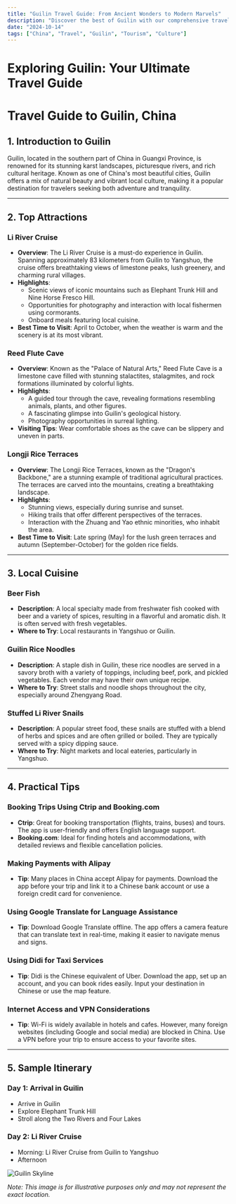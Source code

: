 ```yaml
---
title: "Guilin Travel Guide: From Ancient Wonders to Modern Marvels"
description: "Discover the best of Guilin with our comprehensive travel guide. Explore top attractions, savor local cuisine, and get insider tips for an unforgettable Chinese adventure."
date: "2024-10-14"
tags: ["China", "Travel", "Guilin", "Tourism", "Culture"]
---
```


# Exploring Guilin: Your Ultimate Travel Guide

# Travel Guide to Guilin, China

## 1. Introduction to Guilin
Guilin, located in the southern part of China in Guangxi Province, is renowned for its stunning karst landscapes, picturesque rivers, and rich cultural heritage. Known as one of China's most beautiful cities, Guilin offers a mix of natural beauty and vibrant local culture, making it a popular destination for travelers seeking both adventure and tranquility.

---

## 2. Top Attractions

### Li River Cruise
- **Overview**: The Li River Cruise is a must-do experience in Guilin. Spanning approximately 83 kilometers from Guilin to Yangshuo, the cruise offers breathtaking views of limestone peaks, lush greenery, and charming rural villages.
- **Highlights**:
  - Scenic views of iconic mountains such as Elephant Trunk Hill and Nine Horse Fresco Hill.
  - Opportunities for photography and interaction with local fishermen using cormorants.
  - Onboard meals featuring local cuisine.
- **Best Time to Visit**: April to October, when the weather is warm and the scenery is at its most vibrant.

### Reed Flute Cave
- **Overview**: Known as the "Palace of Natural Arts," Reed Flute Cave is a limestone cave filled with stunning stalactites, stalagmites, and rock formations illuminated by colorful lights.
- **Highlights**:
  - A guided tour through the cave, revealing formations resembling animals, plants, and other figures.
  - A fascinating glimpse into Guilin's geological history.
  - Photography opportunities in surreal lighting.
- **Visiting Tips**: Wear comfortable shoes as the cave can be slippery and uneven in parts.

### Longji Rice Terraces
- **Overview**: The Longji Rice Terraces, known as the "Dragon's Backbone," are a stunning example of traditional agricultural practices. The terraces are carved into the mountains, creating a breathtaking landscape.
- **Highlights**:
  - Stunning views, especially during sunrise and sunset.
  - Hiking trails that offer different perspectives of the terraces.
  - Interaction with the Zhuang and Yao ethnic minorities, who inhabit the area.
- **Best Time to Visit**: Late spring (May) for the lush green terraces and autumn (September-October) for the golden rice fields.

---

## 3. Local Cuisine

### Beer Fish
- **Description**: A local specialty made from freshwater fish cooked with beer and a variety of spices, resulting in a flavorful and aromatic dish. It is often served with fresh vegetables.
- **Where to Try**: Local restaurants in Yangshuo or Guilin.

### Guilin Rice Noodles
- **Description**: A staple dish in Guilin, these rice noodles are served in a savory broth with a variety of toppings, including beef, pork, and pickled vegetables. Each vendor may have their own unique recipe.
- **Where to Try**: Street stalls and noodle shops throughout the city, especially around Zhengyang Road.

### Stuffed Li River Snails
- **Description**: A popular street food, these snails are stuffed with a blend of herbs and spices and are often grilled or boiled. They are typically served with a spicy dipping sauce.
- **Where to Try**: Night markets and local eateries, particularly in Yangshuo.

---

## 4. Practical Tips

### Booking Trips Using Ctrip and Booking.com
- **Ctrip**: Great for booking transportation (flights, trains, buses) and tours. The app is user-friendly and offers English language support.
- **Booking.com**: Ideal for finding hotels and accommodations, with detailed reviews and flexible cancellation policies.

### Making Payments with Alipay
- **Tip**: Many places in China accept Alipay for payments. Download the app before your trip and link it to a Chinese bank account or use a foreign credit card for convenience.

### Using Google Translate for Language Assistance
- **Tip**: Download Google Translate offline. The app offers a camera feature that can translate text in real-time, making it easier to navigate menus and signs.

### Using Didi for Taxi Services
- **Tip**: Didi is the Chinese equivalent of Uber. Download the app, set up an account, and you can book rides easily. Input your destination in Chinese or use the map feature.

### Internet Access and VPN Considerations
- **Tip**: Wi-Fi is widely available in hotels and cafes. However, many foreign websites (including Google and social media) are blocked in China. Use a VPN before your trip to ensure access to your favorite sites.

---

## 5. Sample Itinerary

### Day 1: Arrival in Guilin
- Arrive in Guilin
- Explore Elephant Trunk Hill
- Stroll along the Two Rivers and Four Lakes

### Day 2: Li River Cruise
- Morning: Li River Cruise from Guilin to Yangshuo
- Afternoon

<img src="https://source.unsplash.com/1600x900/?Guilin,cityscape" alt="Guilin Skyline" loading="lazy">

*Note: This image is for illustrative purposes only and may not represent the exact location.*

